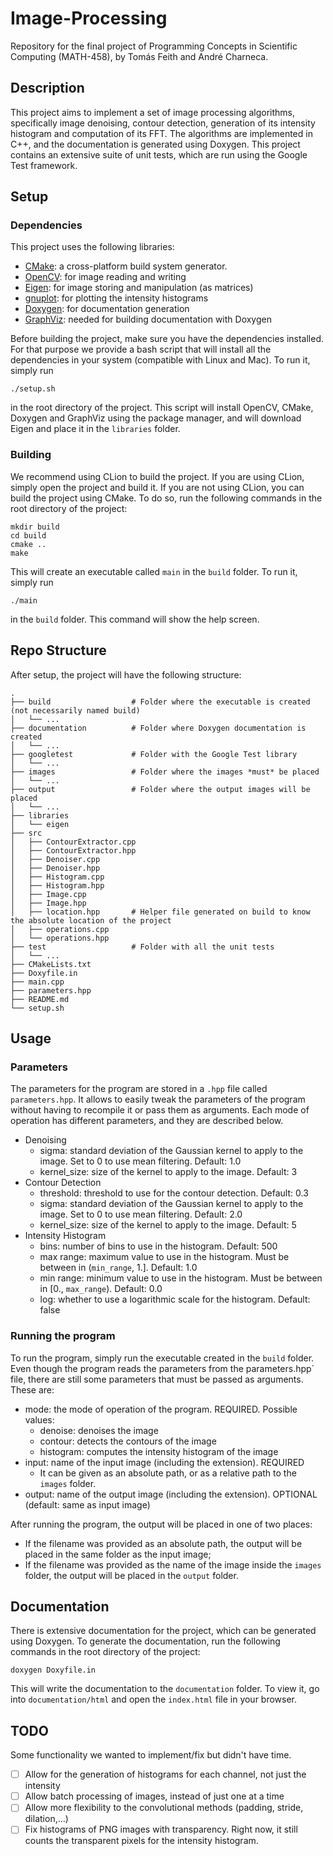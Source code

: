 # Image-Processing
Repository for the final project of Programming Concepts in Scientific Computing (MATH-458), by Tomás Feith and André 
Charneca.

## Description
This project aims to implement a set of image processing algorithms, specifically image denoising, contour detection,
generation of its intensity histogram and computation of its FFT. The algorithms are implemented in C++, and the 
documentation is generated using Doxygen.
This project contains an extensive suite of unit tests, which are run using the Google Test framework.

## Setup

### Dependencies
This project uses the following libraries:
- [CMake](https://cmake.org/): a cross-platform build system generator.
- [OpenCV](https://opencv.org/): for image reading and writing
- [Eigen](http://eigen.tuxfamily.org): for image storing and manipulation (as matrices)
- [gnuplot](http://www.gnuplot.info/): for plotting the intensity histograms
- [Doxygen](http://www.doxygen.nl/): for documentation generation
- [GraphViz](https://www.graphviz.org/): needed for building documentation with Doxygen

Before building the project, make sure you have the dependencies installed. For that purpose we provide a bash script
that will install all the dependencies in your system (compatible with Linux and Mac). To run it, simply run

    ./setup.sh

in the root directory of the project. This script will install OpenCV, CMake, Doxygen and GraphViz using the package
manager, and will download Eigen and place it in the `libraries` folder.

### Building
We recommend using CLion to build the project. If you are using CLion, simply open the project and build it. If you are
not using CLion, you can build the project using CMake. To do so, run the following commands in the root directory of 
the project:

    mkdir build
    cd build
    cmake ..
    make

This will create an executable called `main` in the `build` folder. To run it, simply run

    ./main

in the `build` folder. This command will show the help screen.

## Repo Structure

After setup, the project will have the following structure:

    .
    ├── build                  # Folder where the executable is created (not necessarily named build)
    │   └── ...
    ├── documentation          # Folder where Doxygen documentation is created
    │   └── ...
    ├── googletest             # Folder with the Google Test library
    │   └── ...
    ├── images                 # Folder where the images *must* be placed
    │   └── ...
    ├── output                 # Folder where the output images will be placed
    │   └── ...
    ├── libraries
    │   └── eigen
    ├── src
    │   ├── ContourExtractor.cpp
    │   ├── ContourExtractor.hpp
    │   ├── Denoiser.cpp
    │   ├── Denoiser.hpp
    │   ├── Histogram.cpp
    │   ├── Histogram.hpp
    │   ├── Image.cpp
    │   ├── Image.hpp
    │   ├── location.hpp       # Helper file generated on build to know the absolute location of the project
    │   ├── operations.cpp
    │   └── operations.hpp
    ├── test                   # Folder with all the unit tests
    │   └── ...
    ├── CMakeLists.txt
    ├── Doxyfile.in
    ├── main.cpp
    ├── parameters.hpp
    ├── README.md
    └── setup.sh

## Usage

### Parameters
The parameters for the program are stored in a `.hpp` file called `parameters.hpp`. It allows to easily tweak the 
parameters of the program without having to recompile it or pass them as arguments. Each mode of operation has different
parameters, and they are described below.
- Denoising
  - sigma: standard deviation of the Gaussian kernel to apply to the image. Set to 0 to use mean filtering. Default: 1.0
  - kernel_size: size of the kernel to apply to the image. Default: 3
- Contour Detection
  - threshold: threshold to use for the contour detection. Default: 0.3
  - sigma: standard deviation of the Gaussian kernel to apply to the image. Set to 0 to use mean filtering. Default: 2.0
  - kernel_size: size of the kernel to apply to the image. Default: 5
- Intensity Histogram
  - bins: number of bins to use in the histogram. Default: 500
  - max range: maximum value to use in the histogram. Must be between in (`min_range`, 1.]. Default: 1.0
  - min range: minimum value to use in the histogram. Must be between in [0., `max_range`). Default: 0.0
  - log: whether to use a logarithmic scale for the histogram. Default: false

### Running the program
To run the program, simply run the executable created in the `build` folder. Even though the program reads the parameters
from the parameters.hpp` file, there are still some parameters that must be passed as arguments. These are:
- mode: the mode of operation of the program. REQUIRED. Possible values:
  - denoise: denoises the image
  - contour: detects the contours of the image
  - histogram: computes the intensity histogram of the image
- input: name of the input image (including the extension). REQUIRED
  - It can be given as an absolute path, or as a relative path to the `images` folder. 
- output: name of the output image (including the extension). OPTIONAL (default: same as input image)

After running the program, the output will be placed in one of two places:
- If the filename was provided as an absolute path, the output will be placed in the same folder as the input image;
- If the filename was provided as the name of the image inside the `images` folder, the output will be placed in the
`output` folder.

## Documentation

There is extensive documentation for the project, which can be generated using Doxygen. To generate the documentation,
run the following commands in the root directory of the project:

    doxygen Doxyfile.in

This will write the documentation to the `documentation` folder. To view it, go into `documentation/html` and open the
`index.html` file in your browser.

## TODO
Some functionality we wanted to implement/fix but didn't have time.
- [ ] Allow for the generation of histograms for each channel, not just the intensity
- [ ] Allow batch processing of images, instead of just one at a time
- [ ] Allow more flexibility to the convolutional methods (padding, stride, dilation,...)
- [ ] Fix histograms of PNG images with transparency. Right now, it still counts the transparent pixels for the intensity histogram.
